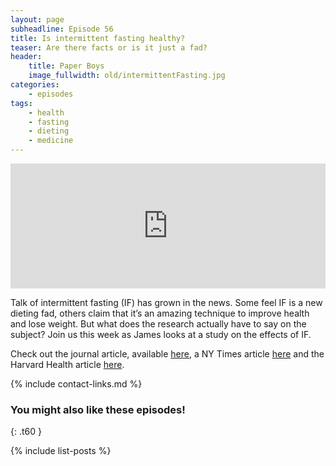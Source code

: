 ```yaml
---
layout: page
subheadline: Episode 56
title: Is intermittent fasting healthy?
teaser: Are there facts or is it just a fad?
header:
    title: Paper Boys
    image_fullwidth: old/intermittentFasting.jpg
categories:
    - episodes
tags:
    - health
    - fasting
    - dieting
    - medicine
---
```


<iframe src="https://pinecast.com/player/66c5ca3e-14eb-42e4-b00a-2e49554c3f63?theme=thick" seamless height="200" style="border:0" class="pinecast-embed" frameborder="0" width="100%"></iframe>

Talk of intermittent fasting (IF) has grown in the news. Some feel IF is a new dieting fad, others claim that it’s an amazing technique to improve health and lose weight. But what does the research actually have to say on the subject? Join us this week as James looks at a study on the effects of IF.

Check out the journal article, available [here](https://www.ncbi.nlm.nih.gov/pubmed/26411343), a NY Times article [here](https://www.nytimes.com/2018/07/24/well/when-we-eat-or-dont-eat-may-be-critical-for-health.html) and the Harvard Health article [here](https://www.health.harvard.edu/heart-health/not-so-fast-pros-and-cons-of-the-newest-diet-trend).
	
{% include contact-links.md %}

### You might also like these episodes!
{: .t60 }

{% include list-posts %}
